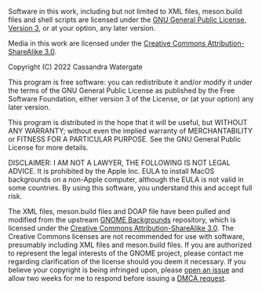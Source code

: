 Software in this work, including but not limited to XML files, meson.build files and shell scripts are licensed under the [GNU General Public License, Version 3](https://www.gnu.org/licenses/gpl-3.0.en.html), or at your option, any later version.

Media in this work are licensed under the [Creative Commons Attribution-ShareAlike 3.0](https://creativecommons.org/licenses/by-sa/3.0/legalcode).

Copyright (C) 2022 Cassandra Watergate

This program is free software: you can redistribute it and/or modify
it under the terms of the GNU General Public License as published by
the Free Software Foundation, either version 3 of the License, or
(at your option) any later version.

This program is distributed in the hope that it will be useful,
but WITHOUT ANY WARRANTY; without even the implied warranty of
MERCHANTABILITY or FITNESS FOR A PARTICULAR PURPOSE.  See the
GNU General Public License for more details.

DISCLAIMER: I AM NOT A LAWYER, THE FOLLOWING IS NOT LEGAL ADVICE.
It is prohibited by the Apple Inc. EULA to install MacOS backgrounds on a non-Apple computer, although the EULA is not valid in some countries. By using this software, you understand this and accept full risk.

The XML files, meson.build files and DOAP file have been pulled and modified from the upstream [GNOME Backgrounds](https://gitlab.gnome.org/GNOME/gnome-backgrounds) repository, which is licensed under the [Creative Commons Attribution-ShareAlike 3.0](https://creativecommons.org/licenses/by-sa/3.0/legalcode). The Creative Commons licenses are not recommended for use with software, presumably including XML files and meson.build files. If you are authorized to represent the legal interests of the GNOME project, please contact me regarding clarification of the license should you deem it necessary. If you believe your copyright is being infringed upon, please [open an issue](https://github.com/saltedcoffii/gnome-backgrounds/issues/) and allow two weeks for me to respond before issuing a [DMCA request](http://help.github.com/dmca/).
